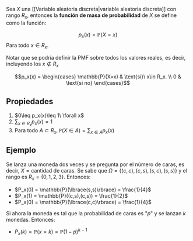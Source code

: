 
Sea $X$ una [[Variable aleatoria discreta|variable aleatoria discreta]] con rango $R_x$, entonces la **función de masa de probabilidad** de $X$ se define como la función: 

$$p_x(x) = \mathbb{P}(X=x)$$ 
Para todo $x\in R_x$. 

Notar que se podría definir la PMF sobre todos los valores reales, es decir, incluyendo los $x\notin R_x$ 

$$p_x(x) = \begin{cases}
\mathbb{P}(X=x) & \text{si}\ x\in R_x. \\ 
0 & \text{si no}
\end{cases}$$ 

## Propiedades 

1. $0\leq p_x(x)\leq 1\ \forall x$ 
2. $\sum_{x\in R_x}p_x(x) = 1$
3. Para todo $A\subset R_x, \mathbb{P}(X\in A) = \sum_{x\in A}p_x(x)$ 

## Ejemplo 

Se lanza una moneda dos veces y se pregunta por el número de caras, es decir, $X = \text{cantidad de caras}$. Se sabe que $\Omega = \lbrace (c,c),(c,s),(s,c),(s,s)\rbrace$ y el rango es $R_x = \lbrace 0,1,2,3\rbrace$. Entonces: 

- $P_x(0) = \mathbb{P}(\lbrace(s,s)\rbrace) = \frac{1}{4}$ 
- $P_x(1) = \mathbb{P}((c,s),(c,s)) = \frac{1}{2}$ 
- $P_x(0) = \mathbb{P}(\lbrace(c,c)\rbrace) = \frac{1}{4}$ 

Si ahora la moneda es tal que la probabilidad de caras es "$p$" y se lanzan $k$ monedas. Entonces: 

- $P_x(k) = \mathbb{P}(x=k) = \mathbb{P}(1-p)^{k-1}$ 

